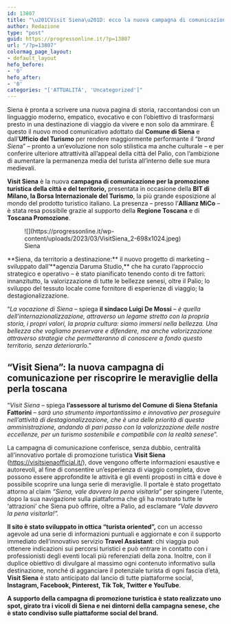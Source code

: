 ```yaml
---
id: 13807
title: "\u201CVisit Siena\u201D: ecco la nuova campagna di comunicazione"
author: Redazione
type: "post"
guid: https://progressonline.it/?p=13807
url: "/?p=13807"
colormag_page_layout:
- default_layout
hefo_before:
- '0'
hefo_after:
- '0'
categories: "['ATTUALITÀ', 'Uncategorized']"
---
```


Siena è pronta a scrivere una nuova pagina di storia, raccontandosi con un linguaggio moderno, empatico, evocativo e con l’obiettivo di trasformarsi presto in una destinazione di viaggio da vivere e non solo da ammirare. È questo il nuovo mood comunicativo adottato dal **Comune di Siena** e dall’**Ufficio del Turismo** per rendere maggiormente performante il “*brand Sien*a” – pronto a un’evoluzione non solo stilistica ma anche culturale – e per conferire ulteriore attrattività all’appeal della città del Palio, con l’ambizione di aumentare la permanenza media del turista all’interno delle sue mura medievali.

**Visit Siena** è la nuova **campagna di comunicazione per la promozione turistica della città e del territorio,** presentata in occasione della **BIT di Milano, la Borsa Internazionale del Turismo**, la più grande esposizione al mondo del prodotto turistico italiano. La presenza – presso l’**Allianz MiCo** – è stata resa possibile grazie al supporto della **Regione Toscana** e di **Toscana Promozione**.

<figure class="wp-block-image size-large">![](https://progressonline.it/wp-content/uploads/2023/03/VisitSiena_2-698x1024.jpeg)<figcaption>Siena</figcaption></figure>**Siena, da territorio a destinazione:** il nuovo progetto di marketing – sviluppato dall’**agenzia Daruma Studio,** che ha curato l’approccio strategico e operativo – è stato pianificato tenendo conto di tre fattori: innanzitutto, la valorizzazione di tutte le bellezze senesi, oltre il Palio; lo sviluppo del tessuto locale come fornitore di esperienze di viaggio; la destagionalizzazione.

“*La vocazione di Siena* – spiega **il sindaco Luigi De Mossi** – *è quella dell’internazionalizzazione, attraverso un legame stretto con la propria storia, i propri valori, la propria cultura: siamo immersi nella bellezza. Una bellezza che vogliamo preservare e difendere, ma anche valorizzazione attraverso strategie che permetteranno di conoscere a fondo questo territorio, senza deteriorarl*o.”

## **“Visit Siena”: la nuova campagna di comunicazione per riscoprire le meraviglie della perla toscana**

“*Visit Siena* – spiega **l’assessore al turismo del Comune di Siena Stefania Fattorini** – *sarà uno strumento importantissimo e innovativo per proseguire nell’attività di destagionalizzazione, che è una delle priorità di questa amministrazione, andando di pari passo con la valorizzazione delle nostre eccellenze, per un turismo sostenibile e compatibile con la realtà senese*”.

La campagna di comunicazione conferisce, senza dubbio, centralità all’innovativo portale di promozione turistica **Visit Siena** (<https://visitsienaofficial.it/>), dove vengono offerte informazioni esaustive e autorevoli, al fine di consentire un’esperienza di viaggio completa, dove possono essere approfondite le attività e gli eventi proposti in città e dove è possibile scoprire una lunga serie di meraviglie. Il portale è stato progettato attorno al claim *“Siena, vale davvero la pena visitarla”* per spingere l’utente, dopo la sua navigazione sulla piattaforma che gli ha mostrato tutte le ‘attrazioni’ che Siena può offrire, oltre a Palio, ad esclamare *“Vale davvero la pena visitarla!”.*

**Il sito è stato sviluppato in ottica “turista oriented”,** con un accesso agevole ad una serie di informazioni puntuali e aggiornate e con il supporto immediato dell’innovativo servizio **Travel Assistant**: chi viaggia può ottenere indicazioni sui percorsi turistici e può entrare in contatto con i professionisti degli eventi locali più referenziati della zona. Inoltre, con il duplice obiettivo di divulgare al massimo ogni contenuto informativo sulla destinazione, nonché di agganciare il potenziale turista di ogni fascia d’età, **Visit Siena** è stato anticipato dal lancio di tutte piattaforme social, **Instagram, Facebook, Pinterest, Tik Tok, Twitter e YouTube**.

**A supporto della campagna di promozione turistica è stato realizzato uno spot, girato tra i vicoli di Siena e nei dintorni della campagna senese, che è stato condiviso sulle piattaforme social del brand.**